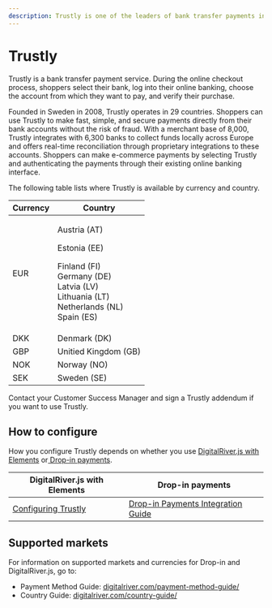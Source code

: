 ```yaml
---
description: Trustly is one of the leaders of bank transfer payments in European markets.
---
```


# Trustly

Trustly is a bank transfer payment service. During the online checkout process, shoppers select their bank, log into their online banking, choose the account from which they want to pay, and verify their purchase.&#x20;

Founded in Sweden in 2008, Trustly operates in 29 countries. Shoppers can use Trustly to make fast, simple, and secure payments directly from their bank accounts without the risk of fraud. With a merchant base of 8,000, Trustly integrates with 6,300 banks to collect funds locally across Europe and offers real-time reconciliation through proprietary integrations to these accounts. Shoppers can make e-commerce payments by selecting Trustly and authenticating the payments through their existing online banking interface.

The following table lists where Trustly is available by currency and country.

| Currency | Country                                                                                                                                            |
| -------- | -------------------------------------------------------------------------------------------------------------------------------------------------- |
| EUR      | <p>Austria (AT) </p><p>Estonia (EE) </p><p>Finland (FI) <br>Germany (DE)<br>Latvia (LV) <br>Lithuania (LT) <br>Netherlands (NL)<br>Spain (ES) </p> |
| DKK      | Denmark (DK)                                                                                                                                       |
| GBP      | Unitied Kingdom (GB)                                                                                                                               |
| NOK      | Norway (NO)                                                                                                                                        |
| SEK      | Sweden (SE)                                                                                                                                        |

Contact your Customer Success Manager and sign a Trustly addendum if you want to use Trustly.

## How to configure&#x20;

How you configure Trustly depends on whether you use [DigitalRiver.js with Elements](../payments-solutions/digitalriver.js/) or[ Drop-in payments](../payments-solutions/drop-in/).  &#x20;

| DigitalRiver.js with Elements                                                                       | Drop-in payments                                                                                 |
| --------------------------------------------------------------------------------------------------- | ------------------------------------------------------------------------------------------------ |
| [Configuring Trustly](../payments-solutions/digitalriver.js/payment-methods/configuring-trustly.md) | [Drop-in Payments Integration Guide](../payments-solutions/drop-in/drop-in-integration-guide.md) |

## Supported markets

For information on supported markets and currencies for Drop-in and DigitalRiver.js, go to:

* Payment Method Guide: [digitalriver.com/payment-method-guide/](https://www.digitalriver.com/payment-method/trustly/)
* Country Guide: [digitalriver.com/country-guide/](https://www.digitalriver.com/country-guide/)
